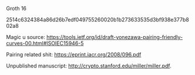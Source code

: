 Groth 16


2514c6324384a86d26b7edf049755260020b1b273633535d3bf938e377b802a8

Magic u source: https://tools.ietf.org/id/draft-yonezawa-pairing-friendly-curves-00.html#ISOIEC15946-5

Pairing related shit: https://eprint.iacr.org/2008/096.pdf

Unpublished manuscript: http://crypto.stanford.edu/miller/miller.pdf.